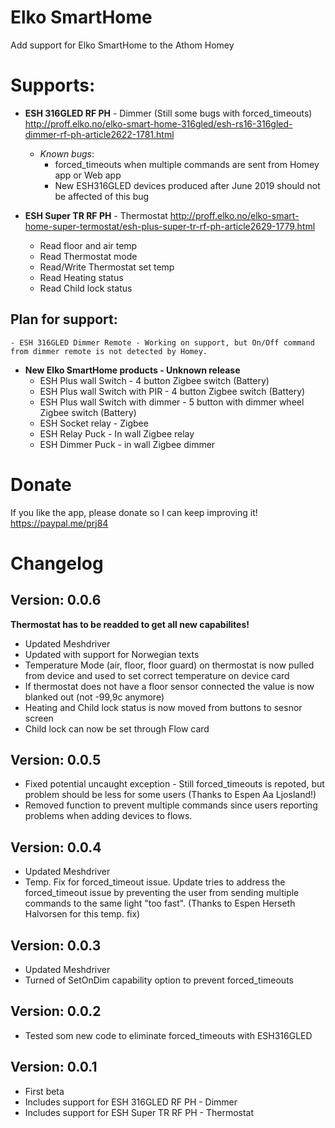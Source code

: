# Elko SmartHome
Add support for Elko SmartHome to the Athom Homey

# Supports:
- **ESH 316GLED RF PH** - Dimmer (Still some bugs with forced_timeouts)
  http://proff.elko.no/elko-smart-home-316gled/esh-rs16-316gled-dimmer-rf-ph-article2622-1781.html
  - *Known bugs*:
    - forced_timeouts when multiple commands are sent from Homey app or Web app
    - New ESH316GLED devices produced after June 2019 should not be affected of this bug

- **ESH Super TR RF PH** - Thermostat
  http://proff.elko.no/elko-smart-home-super-termostat/esh-plus-super-tr-rf-ph-article2629-1779.html
  - Read floor and air temp
  - Read Thermostat mode
  - Read/Write Thermostat set temp
  - Read Heating status
  - Read Child lock status


## Plan for support:
    - ESH 316GLED Dimmer Remote - Working on support, but On/Off command from dimmer remote is not detected by Homey.
  - **New Elko SmartHome products - Unknown release**
    - ESH Plus wall Switch - 4 button Zigbee switch (Battery)
    - ESH Plus wall Switch with PIR - 4 button Zigbee switch (Battery)
    - ESH Plus wall Switch with dimmer - 5 button with dimmer wheel Zigbee switch (Battery)
    - ESH Socket relay - Zigbee
    - ESH Relay Puck - In wall Zigbee relay
    - ESH Dimmer Puck - in wall Zigbee dimmer

# Donate
 If you like the app, please donate so I can keep improving it!
 https://paypal.me/prj84

# Changelog

## Version: 0.0.6
**Thermostat has to be readded to get all new capabilites!**
- Updated Meshdriver
- Updated with support for Norwegian texts
- Temperature Mode (air, floor, floor guard) on thermostat is now pulled from device and used to set correct temperature on device card
- If thermostat does not have a floor sensor connected the value is now blanked out (not -99,9c anymore)
- Heating and Child lock status is now moved from buttons to sesnor screen
- Child lock can now be set through Flow card

## Version: 0.0.5
- Fixed potential uncaught exception - Still forced_timeouts is repoted, but problem should be less for some users (Thanks to Espen Aa Ljosland!)
- Removed function to prevent multiple commands since users reporting problems when adding devices to flows.

## Version: 0.0.4
- Updated Meshdriver
- Temp. Fix for forced_timeout issue. Update tries to address the forced_timeout issue by preventing the user from sending multiple commands to the same light "too fast". (Thanks to Espen Herseth Halvorsen for this temp. fix)

## Version: 0.0.3
- Updated Meshdriver
- Turned of SetOnDim capability option to prevent forced_timeouts

## Version: 0.0.2
- Tested som new code to eliminate forced_timeouts with ESH316GLED

## Version: 0.0.1
- First beta
- Includes support for ESH 316GLED RF PH - Dimmer
- Includes support for ESH Super TR RF PH - Thermostat
